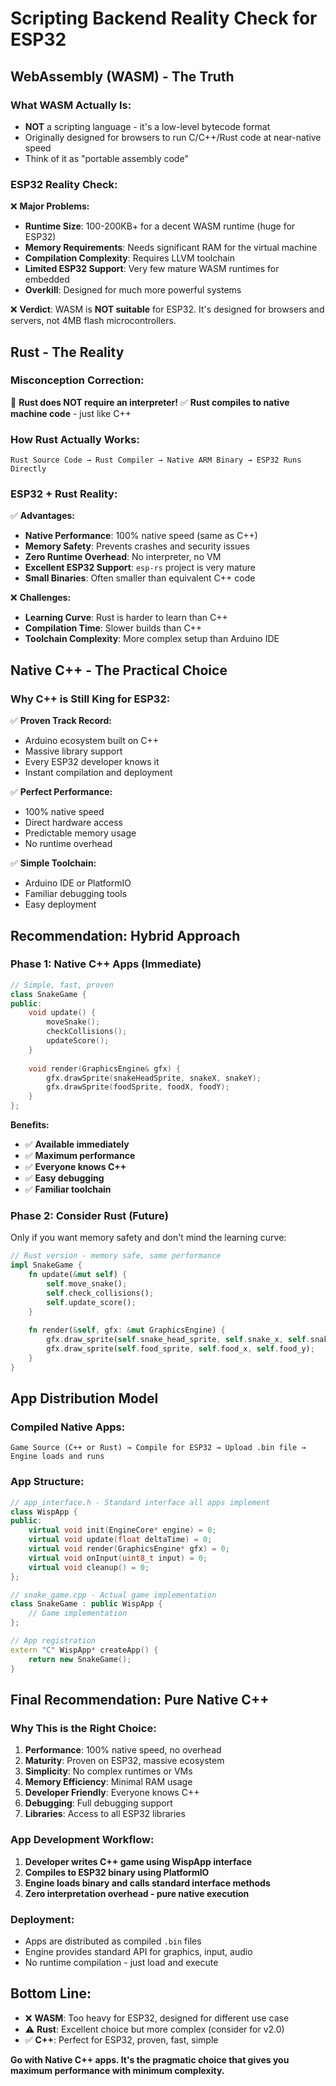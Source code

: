 # Scripting Backend Reality Check for ESP32

## **WebAssembly (WASM) - The Truth**

### **What WASM Actually Is:**
- **NOT** a scripting language - it's a low-level bytecode format
- Originally designed for browsers to run C/C++/Rust code at near-native speed
- Think of it as "portable assembly code"

### **ESP32 Reality Check:**
❌ **Major Problems:**
- **Runtime Size**: 100-200KB+ for a decent WASM runtime (huge for ESP32)
- **Memory Requirements**: Needs significant RAM for the virtual machine
- **Compilation Complexity**: Requires LLVM toolchain
- **Limited ESP32 Support**: Very few mature WASM runtimes for embedded
- **Overkill**: Designed for much more powerful systems

❌ **Verdict**: WASM is **NOT suitable** for ESP32. It's designed for browsers and servers, not 4MB flash microcontrollers.

## **Rust - The Reality**

### **Misconception Correction:**
🚫 **Rust does NOT require an interpreter!** 
✅ **Rust compiles to native machine code** - just like C++

### **How Rust Actually Works:**
```
Rust Source Code → Rust Compiler → Native ARM Binary → ESP32 Runs Directly
```

### **ESP32 + Rust Reality:**
✅ **Advantages:**
- **Native Performance**: 100% native speed (same as C++)
- **Memory Safety**: Prevents crashes and security issues
- **Zero Runtime Overhead**: No interpreter, no VM
- **Excellent ESP32 Support**: `esp-rs` project is very mature
- **Small Binaries**: Often smaller than equivalent C++ code

❌ **Challenges:**
- **Learning Curve**: Rust is harder to learn than C++
- **Compilation Time**: Slower builds than C++
- **Toolchain Complexity**: More complex setup than Arduino IDE

## **Native C++ - The Practical Choice**

### **Why C++ is Still King for ESP32:**
✅ **Proven Track Record:**
- Arduino ecosystem built on C++
- Massive library support
- Every ESP32 developer knows it
- Instant compilation and deployment

✅ **Perfect Performance:**
- 100% native speed
- Direct hardware access
- Predictable memory usage
- No runtime overhead

✅ **Simple Toolchain:**
- Arduino IDE or PlatformIO
- Familiar debugging tools
- Easy deployment

## **Recommendation: Hybrid Approach**

### **Phase 1: Native C++ Apps (Immediate)**
```cpp
// Simple, fast, proven
class SnakeGame {
public:
    void update() {
        moveSnake();
        checkCollisions();
        updateScore();
    }
    
    void render(GraphicsEngine& gfx) {
        gfx.drawSprite(snakeHeadSprite, snakeX, snakeY);
        gfx.drawSprite(foodSprite, foodX, foodY);
    }
};
```

**Benefits:**
- ✅ **Available immediately**
- ✅ **Maximum performance**
- ✅ **Everyone knows C++**
- ✅ **Easy debugging**
- ✅ **Familiar toolchain**

### **Phase 2: Consider Rust (Future)**
Only if you want memory safety and don't mind the learning curve:

```rust
// Rust version - memory safe, same performance
impl SnakeGame {
    fn update(&mut self) {
        self.move_snake();
        self.check_collisions();
        self.update_score();
    }
    
    fn render(&self, gfx: &mut GraphicsEngine) {
        gfx.draw_sprite(self.snake_head_sprite, self.snake_x, self.snake_y);
        gfx.draw_sprite(self.food_sprite, self.food_x, self.food_y);
    }
}
```

## **App Distribution Model**

### **Compiled Native Apps:**
```
Game Source (C++ or Rust) → Compile for ESP32 → Upload .bin file → Engine loads and runs
```

### **App Structure:**
```cpp
// app_interface.h - Standard interface all apps implement
class WispApp {
public:
    virtual void init(EngineCore* engine) = 0;
    virtual void update(float deltaTime) = 0;
    virtual void render(GraphicsEngine* gfx) = 0;
    virtual void onInput(uint8_t input) = 0;
    virtual void cleanup() = 0;
};

// snake_game.cpp - Actual game implementation
class SnakeGame : public WispApp {
    // Game implementation
};

// App registration
extern "C" WispApp* createApp() {
    return new SnakeGame();
}
```

## **Final Recommendation: Pure Native C++**

### **Why This is the Right Choice:**

1. **Performance**: 100% native speed, no overhead
2. **Maturity**: Proven on ESP32, massive ecosystem
3. **Simplicity**: No complex runtimes or VMs
4. **Memory Efficiency**: Minimal RAM usage
5. **Developer Friendly**: Everyone knows C++
6. **Debugging**: Full debugging support
7. **Libraries**: Access to all ESP32 libraries

### **App Development Workflow:**
1. **Developer writes C++ game using WispApp interface**
2. **Compiles to ESP32 binary using PlatformIO**
3. **Engine loads binary and calls standard interface methods**
4. **Zero interpretation overhead - pure native execution**

### **Deployment:**
- Apps are distributed as compiled `.bin` files
- Engine provides standard API for graphics, input, audio
- No runtime compilation - just load and execute

## **Bottom Line:**
- ❌ **WASM**: Too heavy for ESP32, designed for different use case
- ⚠️ **Rust**: Excellent choice but more complex (consider for v2.0)
- ✅ **C++**: Perfect for ESP32, proven, fast, simple

**Go with Native C++ apps. It's the pragmatic choice that gives you maximum performance with minimum complexity.**
